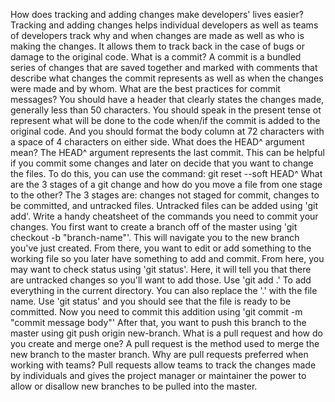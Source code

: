 How does tracking and adding changes make developers' lives easier?
Tracking and adding changes helps individual developers as well as teams of developers track why and when changes are made as well as who is making the changes.  It allows them to track back in the case of bugs or damage to the original code.
What is a commit?
A commit is a bundled series of changes that are saved together and marked with comments that describe what changes the commit represents as well as when the changes were made and by whom.
What are the best practices for commit messages?
You should have a header that clearly states the changes made, generally less than 50 characters.  You should speak in the present tense ot represent what will be done to the code when/if the commit is added to the original code.  And you should format the body column at 72 characters with a space of 4 characters on either side.
What does the HEAD^ argument mean?
The HEAD^ argument represents the last commit.  This can be helpful if you commit some changes and later on decide that you want to change the files.  To do this, you can use the command: git reset --soft HEAD^
What are the 3 stages of a git change and how do you move a file from one stage to the other?
The 3 stages are: changes not staged for commit, changes to be committed, and untracked files.  Untracked files can be added using 'git add'.
Write a handy cheatsheet of the commands you need to commit your changes.
You first want to create a branch off of the master using 'git checkout -b "branch-name"'.  This will navigate you to the new branch you've just created.  From there, you want to edit or add something to the working file so you later have something to add and commit.  From here, you may want to check status using 'git status'.  Here, it will tell you that there are untracked changes so you'll want to add those.  Use 'git add .' To add everything in the current directory.  You can also replace the '.' with the file name.  Use 'git status' and you should see that the file is ready to be committed.  Now you need to commit this addition using 'git commit -m "commit message body"'  After that, you want to push this branch to the master using git push origin new-branch.
What is a pull request and how do you create and merge one?
A pull request is the method used to merge the new branch to the master branch.
Why are pull requests preferred when working with teams?
Pull requests allow teams to track the changes made by individuals and gives the project manager or maintainer the power to allow or disallow new branches to be pulled into the master.